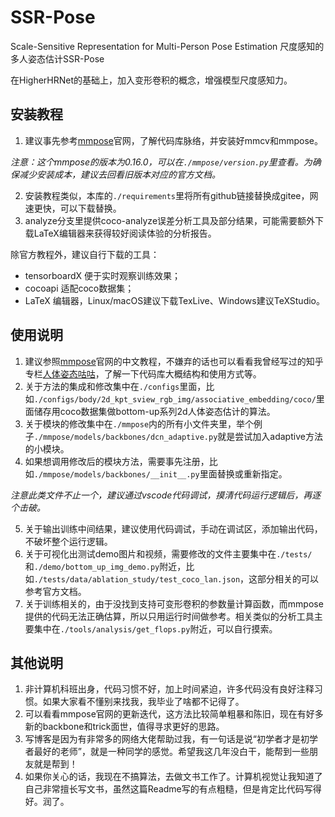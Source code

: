 # SSR-Pose

Scale-Sensitive Representation for Multi-Person Pose Estimation
尺度感知的多人姿态估计SSR-Pose

在HigherHRNet的基础上，加入变形卷积的概念，增强模型尺度感知力。


## 安装教程

1.  建议事先参考[mmpose](https://github.com/open-mmlab/mmpose)官网，了解代码库脉络，并安装好mmcv和mmpose。

*注意：这个mmpose的版本为0.16.0，可以在`./mmpose/version.py`里查看。为确保减少安装成本，建议去回看旧版本对应的官方文档。*

2.  安装教程类似，本库的`./requirements`里将所有github链接替换成gitee，网速更快，可以下载替换。
3.  analyze分支里提供coco-analyze误差分析工具及部分结果，可能需要额外下载LaTeX编辑器来获得较好阅读体验的分析报告。

除官方教程外，建议自行下载的工具：
- tensorboardX 便于实时观察训练效果；
- cocoapi 适配coco数据集；
- LaTeX 编辑器，Linux/macOS建议下载TexLive、Windows建议TeXStudio。



## 使用说明

1.  建议参照[mmpose](https://github.com/open-mmlab/mmpose)官网的中文教程，不嫌弃的话也可以看看我曾经写过的知乎专栏[人体姿态咕咕](https://www.zhihu.com/column/c_1329419002742157312)，了解一下代码库大概结构和使用方式等。
2.  关于方法的集成和修改集中在`./configs`里面，比如`./configs/body/2d_kpt_sview_rgb_img/associative_embedding/coco/`里面储存用coco数据集做bottom-up系列2d人体姿态估计的算法。
3.  关于模块的修改集中在`./mmpose`内的所有小文件夹里，举个例子`./mmpose/models/backbones/dcn_adaptive.py`就是尝试加入adaptive方法的小模块。
4.  如果想调用修改后的模块方法，需要事先注册，比如`./mmpose/models/backbones/__init__.py`里面替换或重新指定。

*注意此类文件不止一个，建议通过vscode代码调试，摸清代码运行逻辑后，再逐个击破。*

5.  关于输出训练中间结果，建议使用代码调试，手动在调试区，添加输出代码，不破坏整个运行逻辑。
6.  关于可视化出测试demo图片和视频，需要修改的文件主要集中在`./tests/`和`./demo/bottom_up_img_demo.py`附近，比如`./tests/data/ablation_study/test_coco_lan.json`，这部分相关的可以参考官方文档。
7.  关于训练相关的，由于没找到支持可变形卷积的参数量计算函数，而mmpose提供的代码无法正确估算，所以只用运行时间做参考。相关类似的分析工具主要集中在`./tools/analysis/get_flops.py`附近，可以自行摸索。



## 其他说明

1.  非计算机科班出身，代码习惯不好，加上时间紧迫，许多代码没有良好注释习惯。如果大家看不懂别来找我，我毕业了啥都不记得了。
2.  可以看看mmpose官网的更新迭代，这方法比较简单粗暴和陈旧，现在有好多新的backbone和trick面世，值得寻求更好的思路。
3.  写博客是因为有非常多的网络大佬帮助过我，有一句话是说“初学者才是初学者最好的老师”，就是一种同学的感觉。希望我这几年没白干，能帮到一些朋友就是帮到！
4.  如果你关心的话，我现在不搞算法，去做文书工作了。计算机视觉让我知道了自己非常擅长写文书，虽然这篇Readme写的有点粗糙，但是肯定比代码写得好。润了。

